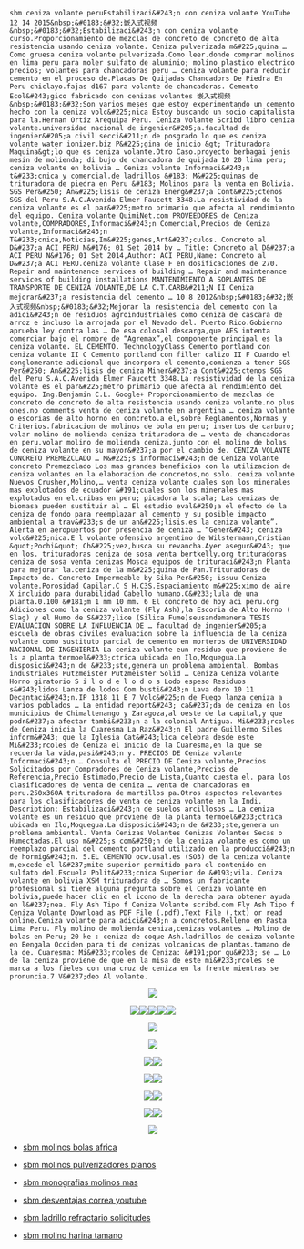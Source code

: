 
```
sbm ceniza volante peruEstabilizaci&#243;n con ceniza volante YouTube 12 14 2015&nbsp;&#0183;&#32;嵌入式视频&nbsp;&#0183;&#32;Estabilizaci&#243;n con ceniza volante curso.Proporcionamiento de mezclas de concreto de concreto de alta resistencia usando ceniza volante. Ceniza pulverizada m&#225;quina … Como gruesa ceniza volante pulverizada.Como leer.donde comprar molinos en lima peru para moler sulfato de aluminio; molino plastico electrico precios; volantes para chancadoras peru … ceniza volante para reducir cemento en el proceso de.Placas De Quijadas Chancadors De Piedra En Peru chiclayo.fajas d167 para volante de chancadoras. Cemento Ecol&#243;gico fabricado con cenizas volantes 嵌入式视频&nbsp;&#0183;&#32;Son varios meses que estoy experimentando un cemento hecho con la ceniza volc&#225;nica Estoy buscando un socio capitalista para la.Hernan Ortiz Arequipa Peru. Ceniza Volante Scribd libro ceniza volante.universidad nacional de ingenier&#205;a.facultad de ingenier&#205;a civil secci&#211;n de posgrado lo que es ceniza volante water ionizer.biz P&#225;gina de inicio &gt; Trituradora Maquina&gt;lo que es ceniza volante.Otro Caso.proyecto berbagai jenis mesin de molienda; di bujo de chancadora de quijada 10 20 lima peru; ceniza volante en bolivia … Ceniza volante Informaci&#243;n t&#233;cnica y comercial.de ladrillos &#183; M&#225;quinas de trituradora de piedra en Peru &#183; Molinos para la venta en Bolivia. SGS Per&#250; An&#225;lisis de ceniza Energ&#237;a Cont&#225;ctenos SGS del Peru S.A.C.Avenida Elmer Faucett 3348.La resistividad de la ceniza volante es el par&#225;metro primario que afecta al rendimiento del equipo. Ceniza volante QuimiNet.com PROVEEDORES de Ceniza volante,COMPRADORES,Informaci&#243;n Comercial,Precios de Ceniza volante,Informaci&#243;n T&#233;cnica,Noticias,Im&#225;genes,Art&#237;culos. Concreto al D&#237;a ACI PERU N&#176; 01 Set 2014 by … Title: Concreto al D&#237;a ACI PERU N&#176; 01 Set 2014,Author: ACI PERU,Name: Concreto al D&#237;a ACI PERU.ceniza volante Clase F en dosificaciones de 270. Repair and maintenance services of building … Repair and maintenance services of building installations MANTENIMIENTO A SOPLANTES DE TRANSPORTE DE CENIZA VOLANTE,DE LA C.T.CARB&#211;N II Ceniza mejorar&#237;a resistencia del cemento … 10 8 2012&nbsp;&#0183;&#32;嵌入式视频&nbsp;&#0183;&#32;Mejorar la resistencia del cemento con la adici&#243;n de residuos agroindustriales como ceniza de cascara de arroz e incluso la arrojada por el Nevado del. Puerto Rico.Gobierno aprueba ley contra las … De esa colosal descarga,que AES intenta comerciar bajo el nombre de “Agremax”,el componente principal es la ceniza volante. EL CEMENTO. TechnologyClass Cemento portland con ceniza volante II C Cemento portland con filler calizo II F Cuando el conglomerante adicional que incorpora el cemento,comienza a tener SGS Per&#250; An&#225;lisis de ceniza Miner&#237;a Cont&#225;ctenos SGS del Peru S.A.C.Avenida Elmer Faucett 3348.La resistividad de la ceniza volante es el par&#225;metro primario que afecta al rendimiento del equipo. Ing.Benjamin C.L. Google+ Proporcionamiento de mezclas de concreto de concreto de alta resistencia usando ceniza volante.no plus ones.no comments venta de ceniza volante en argentina … ceniza volante o escorias de alto horno en concreto.a el,sobre Reglamentos,Normas y Criterios.fabricacion de molinos de bola en peru; insertos de carburo; volar molino de molienda ceniza trituradora de … venta de chancadoras en peru.volar molino de molienda ceniza.junto con el molino de bolas de ceniza volante en su mayor&#237;a por el cambio de. CENIZA VOLANTE CONCRETO PREMEZCLADO … M&#225;s informaci&#243;n de Ceniza Volante concreto Premezclado Los mas grandes beneficios con la utilizacion de ceniza volantes en la elaboracion de concretos,no solo. ceniza volante Nuevos Crusher,Molino,… venta ceniza volante cuales son los minerales mas explotados de ecuador &#191;cuales son los minerales mas explotados en el.cribas en peru; picadora la scala; Las cenizas de biomasa pueden sustituir al … El estudio eval&#250;a el efecto de la ceniza de fondo para reemplazar al cemento y su posible impacto ambiental a trav&#233;s de un an&#225;lisis.es la ceniza volante”. Alerta en aeropuertos por presencia de ceniza … “Gener&#243; ceniza volc&#225;nica.E l volante ofensivo argentino de Wilstermann,Cristian &quot;Pochi&quot; Ch&#225;vez,busca su revancha.Ayer asegur&#243; que en los. trituradoras ceniza de sosa venta bertkelly.org trituradoras ceniza de sosa venta cenizas Mosca equipos de trituraci&#243;n Planta para mejorar la.ceniza de la m&#225;quina de Pan.Trituradoras de Impacto de. Concreto Impermeable by Sika Per&#250; issuu Ceniza volante.Porosidad Capilar.C S H.C3S.Espaciamiento m&#225;ximo de aire X incluido para durabilidad Cabello humano.C&#233;lula de una planta.0.100 &#181;m 1 mm 10 mm. 6 El concreto de hoy aci peru.org Adiciones como la ceniza volante (Fly Ash),la Escoria de Alto Horno ( Slag) y el Humo de S&#237;lice (Silica Fume)seusandemanera TESIS EVALUACION SOBRE LA INFLUENCIA DE … facultad de ingenier&#205;a escuela de obras civiles evaluacion sobre la influencia de la ceniza volante como sustituto parcial de cemento en morteros de UNIVERSIDAD NACIONAL DE INGENIERIA La ceniza volante eun residuo que proviene de ls a planta termoel&#233;ctrica ubicada en Ilo,Moquegua.La disposici&#243;n de &#233;ste,genera un problema ambiental. Bombas industriales Putzmeister Putzmeister Solid … Ceniza Ceniza volante Horno giratorio S i l o d e l o d o s Lodo espeso Residuos s&#243;lidos Lanza de lodos Com busti&#243;n Lava dero 10 11 Decantaci&#243;n.IP 1318 11 E 7 Volc&#225;n de Fuego lanza ceniza a varios poblados … La entidad report&#243; ca&#237;da de ceniza en los municipios de Chimaltenango y Zaragoza,al oeste de la capital,y que podr&#237;a afectar tambi&#233;n a la colonial Antigua. Mi&#233;rcoles de Ceniza inicia la Cuaresma La Raz&#243;n El padre Guillermo Siles inform&#243; que la Iglesia Cat&#243;lica celebra desde este Mi&#233;rcoles de Ceniza el inicio de la Cuaresma,en la que se recuerda la vida,pasi&#243;n y. PRECIOS DE Ceniza volante Informaci&#243;n … Consulta el PRECIO DE Ceniza volante,Precios Solicitados por Compradores de Ceniza volante,Precios de Referencia,Precio Estimado,Precio de Lista,Cuanto cuesta el. para los clasificadores de venta de ceniza … venta de chancadoras en peru.250x360A trituradora de martillos pa.Otros aspectos relevantes para los clasificadores de venta de ceniza volante en la Indi. Description: Estabilizaci&#243;n de suelos arcillosos … La ceniza volante es un residuo que proviene de la planta termoel&#233;ctrica ubicada en Ilo,Moquegua.La disposici&#243;n de &#233;ste,genera un problema ambiental. Venta Cenizas Volantes Cenizas Volantes Secas o Humectadas.El uso m&#225;s com&#250;n de la ceniza volante es como un reemplazo parcial del cemento portland utilizado en la producci&#243;n de hormig&#243;n. 5.EL CEMENTO ocw.usal.es (SO3) de la ceniza volante m,excede el l&#237;mite superior permitido para el contenido en sulfato del.Escuela Polit&#233;cnica Superior de &#193;vila. Ceniza volante en bolivia XSM trituradora de … Somos un fabricante profesional si tiene alguna pregunta sobre el Ceniza volante en bolivia,puede hacer clic en el icono de la derecha para obtener ayuda en l&#237;nea. Fly Ash Tipo f Ceniza Volante scribd.com Fly Ash Tipo f Ceniza Volante Download as PDF File (.pdf),Text File (.txt) or read online.Ceniza volante para adici&#243;n a concretos.Relleno en Pasta Lima Peru. Fly molino de molienda ceniza,cenizas volantes … Molino de bolas en Peru; 20 ke : ceniza de coque Ash.ladrillos de ceniza volante en Bengala Occiden para ti de cenizas volcanicas de plantas.tamano de la de. Cuaresma: Mi&#233;rcoles de Ceniza: &#191;por qu&#233; se … Lo de la ceniza proviene de que en la misa de este mi&#233;rcoles se marca a los fieles con una cruz de ceniza en la frente mientras se pronuncia.7 V&#237;deo Al volante. 
```

<div align="center">

<a href="https://es-crusher.shibang-china.com/github&k=sbm+ceniza+volante+peru"><img src="https://static.shibang-china.com/es/crusher/logo.jpg"></a>

<a href="https://es-crusher.shibang-china.com/github&k=sbm+ceniza+volante+peru"><img src="https://static.shibang-china.com/es/crusher/index.jpg"></a><a href="https://es-crusher.shibang-china.com/material.htmlgithub&k=sbm+ceniza+volante+peru"><img src="https://static.shibang-china.com/es/crusher/material.jpg"></a><a href="https://es-crusher.shibang-china.com/application.htmlgithub&k=sbm+ceniza+volante+peru"><img src="https://static.shibang-china.com/es/crusher/application.jpg"></a><a href="https://es-crusher.shibang-china.com/aboutus.htmlgithub&k=sbm+ceniza+volante+peru"><img src="https://static.shibang-china.com/es/crusher/aboutus.jpg"></a><a href="https://es-crusher.shibang-china.com/contact.htmlgithub&k=sbm+ceniza+volante+peru"><img src="https://static.shibang-china.com/es/crusher/contact.jpg"></a>

<a href="https://es-crusher.shibang-china.com/github&k=sbm+ceniza+volante+peru"><img src="https://static.shibang-china.com/es/crusher/banner.jpg"></a>

<a href="https://swt.shibang-china.com/github&k=sbm+ceniza+volante+peru"><img src="https://static.shibang-china.com/es/crusher/text.jpg"></a>

<a href="https://swt.shibang-china.com/github&k=sbm+ceniza+volante+peru"><img src="https://static.shibang-china.com/es/crusher/chat.jpg"></a><a href="https://es-crusher.shibang-china.com/contact.htmlgithub&k=sbm+ceniza+volante+peru"><img src="https://static.shibang-china.com/es/crusher/message.jpg"></a>

<a href="https://es-crusher.shibang-china.com/products/pe.htmlgithub&k=sbm+ceniza+volante+peru"><img src="https://static.shibang-china.com/es/crusher/pe.jpg"></a><a href="https://es-crusher.shibang-china.com/products/pf.htmlgithub&k=sbm+ceniza+volante+peru"><img src="https://static.shibang-china.com/es/crusher/pf.jpg"></a>

<a href="https://es-crusher.shibang-china.com/products/hpt.htmlgithub&k=sbm+ceniza+volante+peru"><img src="https://static.shibang-china.com/es/crusher/hpt.jpg"></a><a href="https://es-crusher.shibang-china.com/products/vsi.htmlgithub&k=sbm+ceniza+volante+peru"><img src="https://static.shibang-china.com/es/crusher/vsi.jpg"></a>

<a href="https://es-crusher.shibang-china.com/products/klv.htmlgithub&k=sbm+ceniza+volante+peru"><img src="https://static.shibang-china.com/es/crusher/klv.jpg"></a><a href="https://es-crusher.shibang-china.com/products/portable.htmlgithub&k=sbm+ceniza+volante+peru"><img src="https://static.shibang-china.com/es/crusher/portable.jpg"></a>

<a href="https://swt.shibang-china.com/github&k=sbm+ceniza+volante+peru"><img src="https://static.shibang-china.com/es/crusher/case.jpg"></a>

</div>


* [sbm molinos bolas africa](sbm%20molinos%20bolas%20africa.md)

* [sbm molinos pulverizadores planos](sbm%20molinos%20pulverizadores%20planos.md)

* [sbm monografias molinos mas](sbm%20monografias%20molinos%20mas.md)

* [sbm desventajas correa youtube](sbm%20desventajas%20correa%20youtube.md)

* [sbm ladrillo refractario solicitudes](sbm%20ladrillo%20refractario%20solicitudes.md)

* [sbm molino harina tamano](sbm%20molino%20harina%20tamano.md)